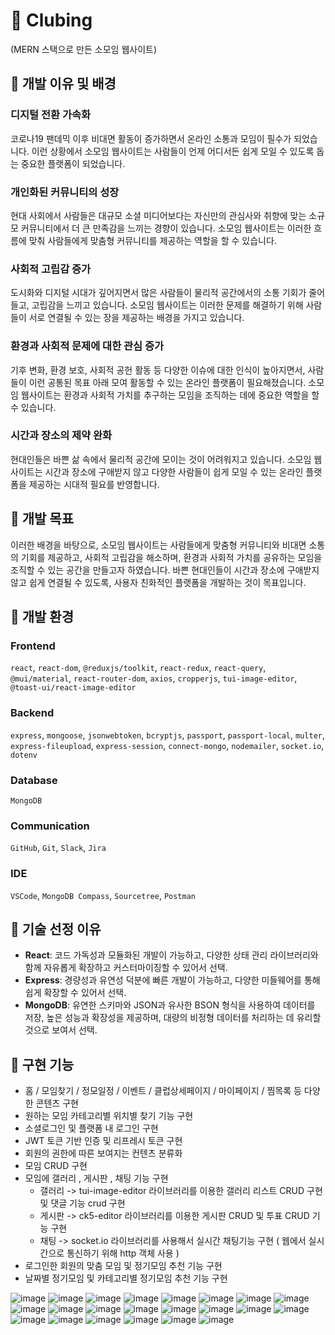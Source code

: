 # 🎁 Clubing
(MERN 스택으로 만든 소모임 웹사이트)

## 📣 개발 이유 및 배경

### 디지털 전환 가속화
코로나19 팬데믹 이후 비대면 활동이 증가하면서 온라인 소통과 모임이 필수가 되었습니다. 이런 상황에서 소모임 웹사이트는 사람들이 언제 어디서든 쉽게 모일 수 있도록 돕는 중요한 플랫폼이 되었습니다.

### 개인화된 커뮤니티의 성장
현대 사회에서 사람들은 대규모 소셜 미디어보다는 자신만의 관심사와 취향에 맞는 소규모 커뮤니티에서 더 큰 만족감을 느끼는 경향이 있습니다. 소모임 웹사이트는 이러한 흐름에 맞춰 사람들에게 맞춤형 커뮤니티를 제공하는 역할을 할 수 있습니다.

### 사회적 고립감 증가
도시화와 디지털 시대가 깊어지면서 많은 사람들이 물리적 공간에서의 소통 기회가 줄어들고, 고립감을 느끼고 있습니다. 소모임 웹사이트는 이러한 문제를 해결하기 위해 사람들이 서로 연결될 수 있는 장을 제공하는 배경을 가지고 있습니다.

### 환경과 사회적 문제에 대한 관심 증가
기후 변화, 환경 보호, 사회적 공헌 활동 등 다양한 이슈에 대한 인식이 높아지면서, 사람들이 이런 공통된 목표 아래 모여 활동할 수 있는 온라인 플랫폼이 필요해졌습니다. 소모임 웹사이트는 환경과 사회적 가치를 추구하는 모임을 조직하는 데에 중요한 역할을 할 수 있습니다.

### 시간과 장소의 제약 완화
현대인들은 바쁜 삶 속에서 물리적 공간에 모이는 것이 어려워지고 있습니다. 소모임 웹사이트는 시간과 장소에 구애받지 않고 다양한 사람들이 쉽게 모일 수 있는 온라인 플랫폼을 제공하는 시대적 필요를 반영합니다.

## 📣 개발 목표
이러한 배경을 바탕으로, 소모임 웹사이트는 사람들에게 맞춤형 커뮤니티와 비대면 소통의 기회를 제공하고, 사회적 고립감을 해소하며, 환경과 사회적 가치를 공유하는 모임을 조직할 수 있는 공간을 만들고자 하였습니다. 바쁜 현대인들이 시간과 장소에 구애받지 않고 쉽게 연결될 수 있도록, 사용자 친화적인 플랫폼을 개발하는 것이 목표입니다.

## 📣 개발 환경

### Frontend
`react`, `react-dom`, `@reduxjs/toolkit`, `react-redux`, `react-query`, `@mui/material`, `react-router-dom`, `axios`, `cropperjs`, `tui-image-editor`, `@toast-ui/react-image-editor`

### Backend
`express`, `mongoose`, `jsonwebtoken`, `bcryptjs`, `passport`, `passport-local`, `multer`, `express-fileupload`, `express-session`, `connect-mongo`, `nodemailer`, `socket.io`, `dotenv`

### Database
`MongoDB`

### Communication
`GitHub`, `Git`, `Slack`, `Jira`

### IDE
`VSCode`, `MongoDB Compass`, `Sourcetree`, `Postman`
## 📣 기술 선정 이유
- **React**: 코드 가독성과 모듈화된 개발이 가능하고, 다양한 상태 관리 라이브러리와 함께 자유롭게 확장하고 커스터마이징할 수 있어서 선택.
- **Express**: 경량성과 유연성 덕분에 빠른 개발이 가능하고, 다양한 미들웨어를 통해 쉽게 확장할 수 있어서 선택.
- **MongoDB**: 유연한 스키마와 JSON과 유사한 BSON 형식을 사용하여 데이터를 저장, 높은 성능과 확장성을 제공하며, 대량의 비정형 데이터를 처리하는 데 유리할 것으로 보여서 선택.

## 📣 구현 기능
- 홈 / 모임찾기 / 정모일정 / 이벤트 / 클럽상세페이지 / 마이페이지 / 찜목록 등 다양한 콘텐츠 구현
- 원하는 모임 카테고리별 위치별 찾기 기능 구현
- 소셜로그인 및 플랫폼 내 로그인 구현
- JWT 토큰 기반 인증 및 리프레시 토큰 구현
- 회원의 권한에 따른 보여지는 컨텐츠 분류화
- 모임 CRUD 구현
- 모임에 갤러리 , 게시판 , 채팅 기능 구현
  - 갤러리 -> tui-image-editor 라이브러리를 이용한 갤러리 리스트 CRUD 구현 및 댓글 기능 crud 구현
  - 게시판 -> ck5-editor 라이브러리를 이용한 게시판 CRUD 및 투표 CRUD 기능 구현
  - 채팅 -> socket.io 라이브러리를 사용해서 실시간 채팅기능 구현 ( 웹에서 실시간으로 통신하기 위해 http 객체 사용 )
- 로그인한 회원의 맞춤 모임 및 정기모임 추천 기능 구현
- 날짜별 정기모임 및 카테고리별 정기모임 추천 기능 구현

![image](https://github.com/user-attachments/assets/5edff070-c166-47fc-9668-29a3185e335e)
![image](https://github.com/user-attachments/assets/994f7d69-239d-4250-831e-866034486c46)
![image](https://github.com/user-attachments/assets/5e3de49b-7f48-4464-bd4f-62092198a017)
![image](https://github.com/user-attachments/assets/e8880d78-a731-40ff-bbef-8745c377df72)
![image](https://github.com/user-attachments/assets/1081e887-9c2b-41df-9cea-d1c26f0dcab0)
![image](https://github.com/user-attachments/assets/a06a6f5b-1b33-4b9c-b810-9c2aa6591e97)
![image](https://github.com/user-attachments/assets/a30ad0d5-f537-44f8-bef8-72050c910279)
![image](https://github.com/user-attachments/assets/f3b3e98b-8ed0-4340-bc87-0afddb0eb608)
![image](https://github.com/user-attachments/assets/2b3d7d38-a5bc-4a83-ab07-3a62e5d1b270)
![image](https://github.com/user-attachments/assets/db3c7adb-9312-40c1-8411-1512fddbb207)
![image](https://github.com/user-attachments/assets/8e3bbeff-f2b9-4efb-ad63-9e906de10f9c)
![image](https://github.com/user-attachments/assets/04d42584-aa63-47bc-b7b9-9ccf27bda480)
![image](https://github.com/user-attachments/assets/be2dc54c-b6dc-4491-973a-705c1327cd0e)
![image](https://github.com/user-attachments/assets/4cffe01b-2793-4f3e-9ada-6e7f9fa185d0)
![image](https://github.com/user-attachments/assets/9202898e-9d21-4717-875c-3ed964f68918)
![image](https://github.com/user-attachments/assets/5abb79ae-b8d7-44a4-9eb3-373a0c46b649)
![image](https://github.com/user-attachments/assets/a9338554-65bd-4670-9e2e-756b4a8e653a)
![image](https://github.com/user-attachments/assets/da87d275-c2da-4c83-a1b8-a15e887dd4b6)
![image](https://github.com/user-attachments/assets/ac0fea8f-ab08-4169-acaf-41b1b75f79d7)
![image](https://github.com/user-attachments/assets/d2580278-3527-43ec-b402-79e59fd3b2b3)
![image](https://github.com/user-attachments/assets/d2b52478-a328-4874-b752-d46e0c4e7475)
![image](https://github.com/user-attachments/assets/bf653133-e7df-47b2-9672-2fdb12b05804)



















  
